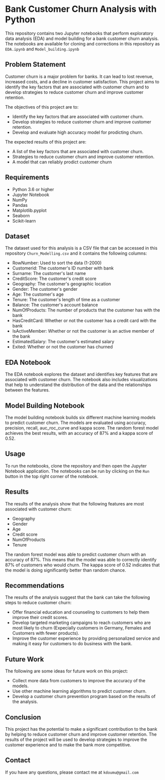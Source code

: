 # Bank Customer Churn Analysis with Python

This repository contains two Jupyter notebooks that perform exploratory data analysis (EDA) and model building for a bank customer churn analysis. The 
notebooks are available for cloning and corrections in this repository as `EDA.ipynb` and `Model_building.ipynb`

## Problem Statement

Customer churn is a major problem for banks. It can lead to lost revenue, increased costs, and a decline in customer satisfaction. This project aims to identify the key factors that are associated with customer churn and to develop strategies to reduce customer churn and improve customer retention.

The objectives of this project are to:

* Identify the key factors that are associated with customer churn.
* Develop strategies to reduce customer churn and improve customer retention.
* Develop and evaluate high accuracy model for prodicting churn.

The expected results of this project are:

* A list of the key factors that are associated with customer churn.
* Strategies to reduce customer churn and improve customer retention.
* A model that can reliably prodict customer churn 


## Requirements

* Python 3.6 or higher
* Jupyter Notebook
* NumPy
* Pandas
* Matplotlib.pyplot
* Seaborn
* Scikit-learn


## Dataset

The dataset used for this analysis is a CSV file that can be accessed in this repository `Churn_Modelling.csv` and it contains the following columns:

* RowNumber: Used to sort the data (1-2000)
* Customerid: The customer's ID number with bank
* Surname: The customer's last name
* CreditScore: The customer's credit score
* Geography: The customer's geographic location
* Gender: The customer's gender
* Age: The customer's age
* Tenure: The customer's length of time as a customer
* Balance: The customer's account balance
* NumOfProducts: The number of products that the customer has with the bank
* HasCreditCard: Whether or not the customer has a credit card with the bank
* IsActiveMember: Whether or not the customer is an active member of the bank
* EstimatedSalary: The customer's estimated salary
* Exited: Whether or not the customer has churned

## EDA Notebook

The EDA notebook explores the dataset and identifies key features that are associated with customer churn. The notebook also includes visualizations that help to understand the distribution of the data and the relationships between the features.

## Model Building Notebook

The model building notebook builds six different machine learning models to predict customer churn. The models are evaluated using accuracy, precision, recall, auc_roc_curve and kappa score. The random forest model achieves the best results, with an accuracy of 87% and a kappa score of 0.52.

## Usage

To run the notebooks, clone the repository and then open the Jupyter Notebook application. The notebooks can be run by clicking on the `Run` button in the top right corner of the notebook.

## Results

The results of the analysis show that the following features are most associated with customer churn:

* Geography
* Gender
* Age
* Credit score
* NumOfProducts
* Tenure

The random forest model was able to predict customer churn with an accuracy of 87%. This means that the model was able to correctly identify 87% of customers who would churn. The kappa score of 0.52 indicates that the model is doing significantly better than random chance.

## Recommendations

The results of the analysis suggest that the bank can take the following steps to reduce customer churn:

* Offer financial education and counseling to customers to help them improve their credit scores.
* Develop targeted marketing campaigns to reach customers who are most likely to churn (Expecially customers in Germany, Females and Customers with fewer products).
* Improve the customer experience by providing personalized service and making it easy for customers to do business with the bank.

## Future Work

The following are some ideas for future work on this project:

* Collect more data from customers to improve the accuracy of the models.
* Use other machine learning algorithms to predict customer churn.
* Develop a customer churn prevention program based on the results of the analysis.

## Conclusion

This project has the potential to make a significant contribution to the bank by helping to reduce customer churn and improve customer retention. The results of the project will be used to develop strategies to improve the customer experience and to make the bank more competitive.

## Contact

If you have any questions, please contact me at `kdoumu@gmail.com`
